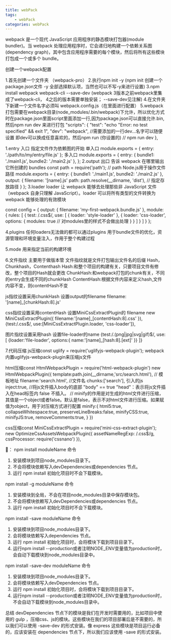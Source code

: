 ```yaml
---
title: webPack
tags:
    - webPack
categories: webPack
---
```


webpack 是一个现代 JavaScript 应用程序的静态模块打包器(module bundler)。当 webpack 处理应用程序时，它会递归地构建一个依赖关系图(dependency graph)，其中包含应用程序需要的每个模块，然后将所有这些模块打包成一个或多个 bundle。

创建一个webpack配置

1.首先创建一个文件夹 （webpack-pro）
2.执行npm init -y (npm init 创建一个package.json文件 -y 全部选择默认项，当然也可以不写-y来进行设置)
3.npm install webpack webpack-cli --save-dev
(webpack 3版本之前webpack里集成了webpack-cli， 4之后的版本需要单独安装； --save-dev见注解)
4.在文件夹下新建一个文件名字必须叫 webpack.config.js（在里面进行配置）
5.webpack打包需要在webpack目录(node_modules/.bin/webpack)下允许，所以优化方式时在package.json里面script里面添加一行,因为package.json可以直接允许.bin,然后npm run dev 来进行打包
"scripts": {
    "test": "echo \"Error: no test specified\" && exit 1",
    "dev": "webpack",
    //需要添加的一行dev...名字可以随便设置 即dev可以换成任意喜欢的，然后npm run (你设置的)
    // npm run dev 
  },


1.entry 
  入口 指定文件作为依赖图的开始
  单入口
  module.exports = {
    entry: './path/to/my/entry/file.js'
  };
  多入口
  module.exports = {
    entry: {
        bundle1: './main1.js',
        bundle2: './main2.js'
    },
  };
2.output
  出口 告诉 webpack 在哪里输出它所创建的 bundles
  const path = require('path');
  // path Node.js用于操作文件路径
  module.exports = {
    entry: {
        bundle1: './main1.js',
        bundle2: './main2.js'
    },
    output: {
            filename: '[name].js'
            path: path.resolve(__dirname, 'dist'),
            // 指定存放路径
        }
  };
3.loader
  loader 让 webpack 能够去处理那些非 JavaScript 文件（webpack 自身只理解 JavaScript）。loader 可以将所有类型的文件转换为 webpack 能够处理的有效模块

  const config = {
    output: {
        filename: 'my-first-webpack.bundle.js'
    },
    module: {
        rules: [
            {
                test: /\.css$/,
                use: [
                    {
                        loader: 'style-loader'
                    },
                    {
                        loader: 'css-loader',
                        options: {
                        modules: true
                        //  对modules里的样式不会做出处理
                        }
                    }
                ]
            }
        ]
    }
   };

4.plugins 任何loaders无法做的都可以通过plugins
用于bundle文件的优化，资源管理和环境变量注入，作用于整个构建过程

5.mode 用来指定当前的构建环境

6.文件指纹 主要用于做版本管
文件指纹就是文件打包输出文件名的后缀 Hash，Chunkhash，Contenthash
Hash:和整个项目的构建有关，只要项目文件有修改，整个项目的Hash就会更改
ChunkHash:和webpack打包的chunk有关，不同的entry会生成不同的chunkHash
ContentHash:根据文件内容来定义hash,文件内容不变，则contentHash不变

js指纹设置采用chunkHash 设置output的filename   filename: '[name]_[chunkHash:8].js'

css指纹设置采用contentHash 设置MiniCssExtractPlugin的 filename 
new MiniCssExtractPlugin({
            filename:'[name]_[contentHash:8].css'
}),
{test:/.css$/, use:[MiniCssExtractPlugin.loader, 'css-loader']},

图片指纹设置采用hash 设置file-loader的name
 {test:/.(png|jpg|svg|gif)$/, use:[
                {loader:'file-loader',
                 options:{
                     name:'[name]_[hash:8].[ext]'
                 }}
  ]}


7.代码压缩
js压缩const uglify = require('uglifyjs-webpack-plugin');
webpack内置uglifyjs-webpack-plugin来压缩js文件

html压缩const HtmlWebpackPlugin = require('html-webpack-plugin')
new HtmlWebpackPlugin({
    template:path.join(__dirname,'src/search.html'),  // 模板地址
    filename:'search.html',  //文件名
    chunks:['search'],  引入的js
    inject:true,  //将js文件插入body的底部 "body" == true "head"：表示将js文件插入在head标签内 false 不插入。
    // minify的作用是对生成的html文件进行压缩，其值是一个object或者false。默认是false，表示不对html文件进行压缩。如果赋值为object，用于对压缩方式进行配置
    minify:{
        html5:true,
        collapseWhitespace:true,
        preserveLineBreaks:false,
        minifyCSS:true,
        minifyJS:true,
        removeComments:true,
    }
})

css压缩const MiniCssExtractPlugin = require('mini-css-extract-plugin');
new OptimizeCssAssetsWebpackPlugin({
  assetNameRegExp: /\.css$/g,
  cssProcessor: require('cssnano')
}),


🐖：
npm install moduleName 命令
1. 安装模块到项目node_modules目录下。
2. 不会将模块依赖写入devDependencies或dependencies 节点。
3. 运行 npm install 初始化项目时不会下载模块。

npm install -g moduleName 命令
1. 安装模块到全局，不会在项目node_modules目录中保存模块包。
2. 不会将模块依赖写入devDependencies或dependencies 节点。
3. 运行 npm install 初始化项目时不会下载模块。

npm install -save moduleName 命令
1. 安装模块到项目node_modules目录下。
2. 会将模块依赖写入dependencies 节点。
3. 运行 npm install 初始化项目时，会将模块下载到项目目录下。
4. 运行npm install --production或者注明NODE_ENV变量值为production时，会自动下载模块到node_modules目录中。

npm install -save-dev moduleName 命令
1. 安装模块到项目node_modules目录下。
2. 会将模块依赖写入devDependencies 节点。
3. 运行 npm install 初始化项目时，会将模块下载到项目目录下。
4. 运行npm install --production或者注明NODE_ENV变量值为production时，不会自动下载模块到node_modules目录中。

总结
devDependencies 节点下的模块是我们在开发时需要用的，比如项目中使用的 gulp ，压缩css、js的模块。这些模块在我们的项目部署后是不需要的，所以我们可以使用 -save-dev 的形式安装。像 express 这些模块是项目运行必备的，应该安装在 dependencies 节点下，所以我们应该使用 -save 的形式安装。
